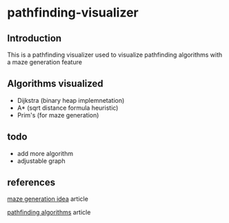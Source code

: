 # pathfinding-visualizer

## Introduction 
This is a pathfinding visualizer used to visualize pathfinding algorithms with a maze generation feature 

## Algorithms visualized 
- Dijkstra (binary heap implemnetation)
- A* (sqrt distance formula heuristic) 
- Prim's (for maze generation)

## todo
- add more algorithm 
- adjustable graph

## references 

[maze generation idea](https://en.wikipedia.org/wiki/Maze_generation_algorithm) article

[pathfinding algorithms](https://en.wikipedia.org/wiki/Pathfinding) article 

